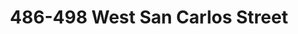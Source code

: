 ---
title: 486-498 West San Carlos Street
address: 486 W San Carlos St, San Jose, CA 95110
developer: Urban Catalyst
municipality: San Jose
units: 272
phase: Approved
permits:
    SP20-019:
        status: Approved
        initial_date: 2020-06-29
        final_date: 2021-03-17
        apn: [26420079]
        address: 486 W San Carlos St, San Jose, CA 95110
        description: "Special Use Permit to allow the demolition of existing structures and the removal of three ordinance-size trees for the construction of a multi-family residential building (8 stories) with 3,315 square feet of active use space and 184 residential units, including 5% affordable units for very low income residents, including podium parking with a mechanical lift system within the Diridon Station Area Plan. Density Bonus summary: • 184 units total, 5% restricted for VLI • No Density Bonus request • No Density Bonus parking reduction • Incentive: Increase Height from 65 feet to 85 feet"
        names: Tim Woloshyn	w/ Urban Catalyst;
    SPA20-019-01:
        status: Approved
        initial_date: 2022-05-16
        final_date: 2022-12-14
        apn: [26420079]
        address: 486 W San Carlos St, San Jose, CA 95110
        description: "Special Use Permit Amendment to allow an increase to the unit count to 272 units from previously approved Special Use Permit (File No. SP20-019 for an eight-story multifamily residential building with 184 residential units), including 14 units (5% of total) affordable to very low-income households, with changes to the Density Bonus Application to remove the building height incentive and add a parking incentive, without any changes to the approved building envelope or building height."
        names: Tom Holt w/ Urban Catalyst;
    SPA20-019-02:
        status: Approved
        initial_date: 2024-04-08
        final_date: 2024-11-20
        apn: [26420079]
        address: 486 W San Carlos St, San Jose, CA 95110
        description: Special Use Permit Amendment to allow an increase in unit count from 272 units to 278 units, with no changes to the 5% affordable units (14 units) provided, parking, the commercial square footage, or the exterior design on an approximately 0.83-gross acre site.
        names: Erik Hayden w/ Urban Catalyst Operating Partnership. LL;
geometry: [37.325714619493674, -121.89773297066597]
published: True
---
